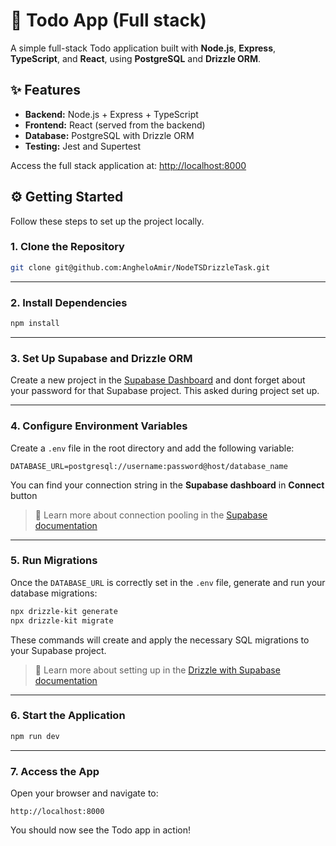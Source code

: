 # 📝 Todo App (Full stack)

A simple full-stack Todo application built with **Node.js**, **Express**, **TypeScript**, and **React**, using **PostgreSQL** and **Drizzle ORM**.

## ✨ Features

- **Backend:** Node.js + Express + TypeScript  
- **Frontend:** React (served from the backend)  
- **Database:** PostgreSQL with Drizzle ORM  
- **Testing:** Jest and Supertest  

Access the full stack application at: [http://localhost:8000](http://localhost:8000)

## ⚙️ Getting Started

Follow these steps to set up the project locally.

### 1. Clone the Repository

```bash
git clone git@github.com:AngheloAmir/NodeTSDrizzleTask.git
```

---

### 2. Install Dependencies

```bash
npm install
```

---

### 3. Set Up Supabase and Drizzle ORM
Create a new project in the [Supabase Dashboard](https://app.supabase.com) and dont forget about your password for that Supabase project. This asked during project set up.

---

### 4. Configure Environment Variables

Create a `.env` file in the root directory and add the following variable:

```env
DATABASE_URL=postgresql://username:password@host/database_name
```

You can find your connection string in the **Supabase dashboard** in **Connect** button  
>📘 Learn more about connection pooling in the [Supabase documentation](https://supabase.com/docs/guides/database/connecting-to-postgres#connection-pooler)

---

### 5. Run Migrations

Once the `DATABASE_URL` is correctly set in the `.env` file, generate and run your database migrations:

```bash
npx drizzle-kit generate
npx drizzle-kit migrate
```

These commands will create and apply the necessary SQL migrations to your Supabase project.

>📘 Learn more about setting up in the  [Drizzle with Supabase documentation](hhttps://orm.drizzle.team/docs/tutorials/drizzle-with-supabase)


---


### 6. Start the Application

```bash
npm run dev
```

---

### 7. Access the App

Open your browser and navigate to:

```
http://localhost:8000
```

You should now see the Todo app in action!
